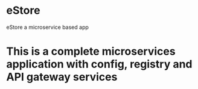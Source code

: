 # eStore
eStore a microservice based app
# This is a complete microservices application with config, registry and API gateway services
